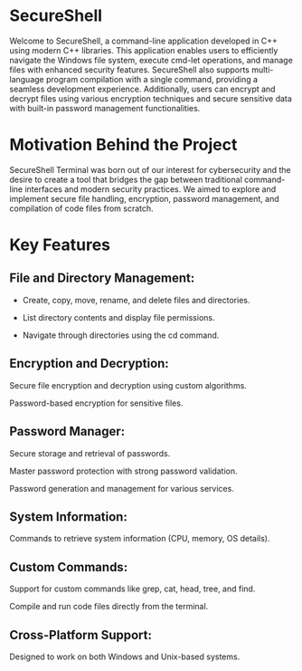 # SecureShell
Welcome to SecureShell, a command-line application developed in C++ using modern C++ libraries. This application enables users to efficiently navigate the Windows file system, execute cmd-let operations, and manage files with enhanced security features. SecureShell also supports multi-language program compilation with a single command, providing a seamless development experience. Additionally, users can encrypt and decrypt files using various encryption techniques and secure sensitive data with built-in password management functionalities.

# Motivation Behind the Project

SecureShell Terminal was born out of our interest for cybersecurity and the desire to create a tool that bridges the gap between traditional command-line interfaces and modern security practices. We aimed to explore and implement secure file handling, encryption, password management, and compilation of code files from scratch.

# Key Features

## File and Directory Management:
- Create, copy, move, rename, and delete files and directories.

- List directory contents and display file permissions.

- Navigate through directories using the cd command.
  
 ## Encryption and Decryption:

Secure file encryption and decryption using custom algorithms.

Password-based encryption for sensitive files.

## Password Manager:

Secure storage and retrieval of passwords.

Master password protection with strong password validation.

Password generation and management for various services.

## System Information:

Commands to retrieve system information (CPU, memory, OS details).

## Custom Commands:

Support for custom commands like grep, cat, head, tree, and find.

Compile and run code files directly from the terminal.

## Cross-Platform Support:

Designed to work on both Windows and Unix-based systems.
